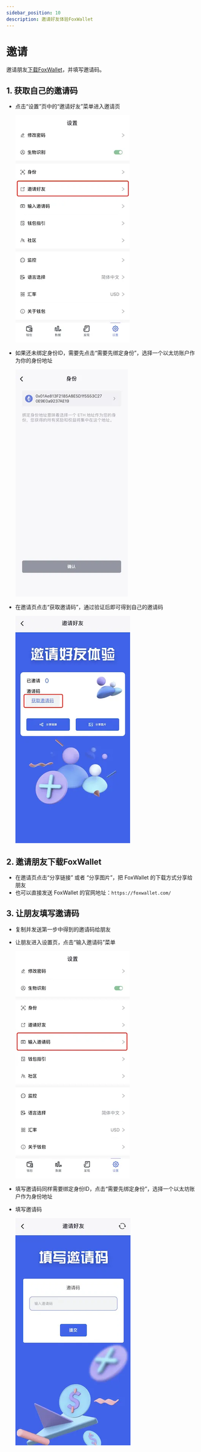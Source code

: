 ```yaml
---
sidebar_position: 10
description: 邀请好友体验FoxWallet
---
```


# 邀请
邀请朋友[下载FoxWallet](https://foxwallet.com/download)，并填写邀请码。

## 1. 获取自己的邀请码

* 点击“设置”页中的“邀请好友”菜单进入邀请页
  
  ![setting-share](./img/setting-share.webp)
* 如果还未绑定身份ID，需要先点击“需要先绑定身份”，选择一个以太坊账户作为你的身份地址
  
  ![identity](./img/identity.webp)
* 在邀请页点击“获取邀请码”，通过验证后即可得到自己的邀请码
  
  ![get-invite-code](./img/get-invite-code.webp)

## 2. 邀请朋友下载FoxWallet

* 在邀请页点击“分享链接” 或者 “分享图片”，把 FoxWallet 的下载方式分享给朋友
* 也可以直接发送 FoxWallet 的官网地址：`https://foxwallet.com/`

## 3. 让朋友填写邀请码

* 复制并发送第一步中得到的邀请码给朋友
* 让朋友进入设置页，点击“输入邀请码”菜单
  
  ![setting-enter-invite-code](./img/setting-enter-invite-code.webp)
* 填写邀请码同样需要绑定身份ID，点击“需要先绑定身份”，选择一个以太坊账户作为身份地址
* 填写邀请码
  
  ![enter-invite-code](./img/enter-invite-code.webp)